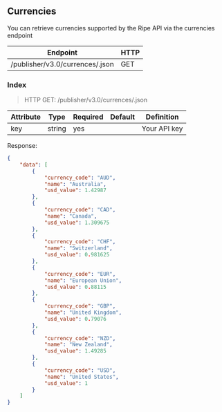 ## Currencies

You can retrieve currencies supported by the Ripe API via the currencies endpoint

| Endpoint | HTTP |
| ------------- | ------------- |
| /publisher/v3.0/currences/.json | GET  |

### Index

> HTTP GET: /publisher/v3.0/currences/.json

| Attribute | Type | Required | Default | Definition |
| ------------- | ------------- | ------------- | ------------- | ------------- |
| key  | string | yes |  | Your API key  |

Response:

```json
{
    "data": [
        {
            "currency_code": "AUD",
            "name": "Australia",
            "usd_value": 1.42987
        },
        {
            "currency_code": "CAD",
            "name": "Canada",
            "usd_value": 1.309675
        },
        {
            "currency_code": "CHF",
            "name": "Switzerland",
            "usd_value": 0.981625
        },
        {
            "currency_code": "EUR",
            "name": "European Union",
            "usd_value": 0.88115
        },
        {
            "currency_code": "GBP",
            "name": "United Kingdom",
            "usd_value": 0.79076
        },
        {
            "currency_code": "NZD",
            "name": "New Zealand",
            "usd_value": 1.49285
        },
        {
            "currency_code": "USD",
            "name": "United States",
            "usd_value": 1
        }
    ]
}
```
